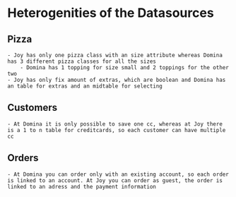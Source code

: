# Heterogenities of the Datasources
## Pizza
	- Joy has only one pizza class with an size attribute whereas Domina has 3 different pizza classes for all the sizes
		- Domina has 1 topping for size small and 2 toppings for the other two
	- Joy has only fix amount of extras, which are boolean and Domina has an table for extras and an midtable for selecting

## Customers
	- At Domina it is only possible to save one cc, whereas at Joy there is a 1 to n table for creditcards, so each customer can have multiple cc

## Orders
	- At Domina you can order only with an existing account, so each order is linked to an account. At Joy you can order as guest, the order is linked to an adress and the payment information


